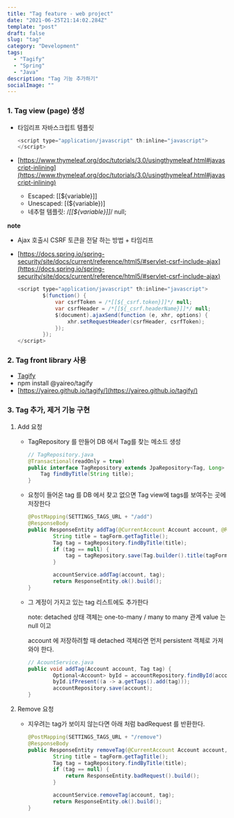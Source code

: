 ```yaml
---
title: "Tag feature - web project"
date: "2021-06-25T21:14:02.284Z"
template: "post"
draft: false
slug: "tag"
category: "Development"
tags:
  - "Tagify"
  - "Spring"
  - "Java"
description: "Tag 기능 추가하기"
socialImage: ""
---
```


### 1. Tag view (page) 생성

- 타임리프 자바스크립트 템플릿

  ```java
  <script type="application/javascript" th:inline="javascript">
  </script>
  ```

- [https://www.thymeleaf.org/doc/tutorials/3.0/usingthymeleaf.html#javascript-inlining](https://www.thymeleaf.org/doc/tutorials/3.0/usingthymeleaf.html#javascript-inlining)
  - Escaped: [[${variable}]]
  - Unescaped: [(${variable})]
  - 네추럴 템플릿: /_[[${variable}]]_/ null;

**note**

- Ajax 호출시 CSRF 토큰을 전달 하는 방법 + 타임리프
- [https://docs.spring.io/spring-security/site/docs/current/reference/html5/#servlet-csrf-include-ajax](https://docs.spring.io/spring-security/site/docs/current/reference/html5/#servlet-csrf-include-ajax)

  ```java
  <script type="application/javascript" th:inline="javascript">
          $(function() {
              var csrfToken = /*[[${_csrf.token}]]*/ null;
              var csrfHeader = /*[[${_csrf.headerName}]]*/ null;
              $(document).ajaxSend(function (e, xhr, options) {
                  xhr.setRequestHeader(csrfHeader, csrfToken);
              });
          });
  </script>
  ```

### 2. Tag front library 사용

- [Tagify](https://github.com/yairEO/tagify)
- npm install @yaireo/tagify
- [https://yaireo.github.io/tagify/](https://yaireo.github.io/tagify/)

### 3. Tag 추가, 제거 기능 구현

1. Add 요청

   - TagRepository 를 만들어 DB 에서 Tag를 찾는 메소드 생성

     ```java
     // TagRepository.java
     @Transactional(readOnly = true)
     public interface TagRepository extends JpaRepository<Tag, Long> {
         Tag findByTitle(String title);
     }
     ```

   - 요청이 들어온 tag 를 DB 에서 찾고 없으면 Tag view에 tags를 보여주는 곳에 저장한다

     ```java
     @PostMapping(SETTINGS_TAGS_URL + "/add")
     @ResponseBody
     public ResponseEntity addTag(@CurrentAccount Account account, @RequestBody TagForm tagForm) {
             String title = tagForm.getTagTitle();
             Tag tag = tagRepository.findByTitle(title);
             if (tag == null) {
                 tag = tagRepository.save(Tag.builder().title(tagForm.getTagTitle()).build());
             }

             accountService.addTag(account, tag);
             return ResponseEntity.ok().build();
     }
     ```

   - 그 계정이 가지고 있는 tag 리스트에도 추가한다

     note: detached 상태 객체는 one-to-many / many to many 관계 value 는 null 이고

     account 에 저장하려할 때 detached 객체라면 먼저 persistent 객체로 가져와야 한다.

     ```java
     // AcountService.java
     public void addTag(Account account, Tag tag) {
             Optional<Account> byId = accountRepository.findById(account.getId());
             byId.ifPresent((a -> a.getTags().add(tag)));
             accountRepository.save(account);
     }
     ```

2. Remove 요청

   - 지우려는 tag가 보이지 않는다면 아래 처럼 badRequest 를 반환한다.

     ```java
     @PostMapping(SETTINGS_TAGS_URL + "/remove")
     @ResponseBody
     public ResponseEntity removeTag(@CurrentAccount Account account, @RequestBody TagForm tagForm) {
             String title = tagForm.getTagTitle();
             Tag tag = tagRepository.findByTitle(title);
             if (tag == null) {
                 return ResponseEntity.badRequest().build();
             }

             accountService.removeTag(account, tag);
             return ResponseEntity.ok().build();
     }
     ```
